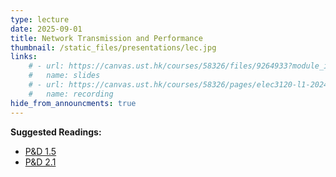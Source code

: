 ```yaml
---
type: lecture
date: 2025-09-01
title: Network Transmission and Performance
thumbnail: /static_files/presentations/lec.jpg
links: 
    # - url: https://canvas.ust.hk/courses/58326/files/9264933?module_item_id=1369052
    #   name: slides
    # - url: https://canvas.ust.hk/courses/58326/pages/elec3120-l1-2024-09-03-15-00
    #   name: recording
hide_from_announcments: true
---
```

**Suggested Readings:**
- [P&D 1.5](https://book.systemsapproach.org/foundation/performance.html)
- [P&D 2.1](https://book.systemsapproach.org/direct/perspective.html)
